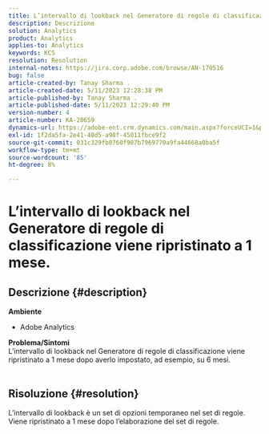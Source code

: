 ```yaml
---
title: L’intervallo di lookback nel Generatore di regole di classificazione viene ripristinato a 1 mese.
description: Descrizione
solution: Analytics
product: Analytics
applies-to: Analytics
keywords: KCS
resolution: Resolution
internal-notes: https://jira.corp.adobe.com/browse/AN-170516
bug: false
article-created-by: Tanay Sharma .
article-created-date: 5/11/2023 12:28:38 PM
article-published-by: Tanay Sharma .
article-published-date: 5/11/2023 12:29:40 PM
version-number: 4
article-number: KA-20659
dynamics-url: https://adobe-ent.crm.dynamics.com/main.aspx?forceUCI=1&pagetype=entityrecord&etn=knowledgearticle&id=37b76156-f7ef-ed11-8849-6045bd006079
exl-id: 1f2da5fa-2e41-48d5-a98f-45011fbce9f2
source-git-commit: 031c329fb0760f907b7969770a9fa44668a0ba5f
workflow-type: tm+mt
source-wordcount: '85'
ht-degree: 8%

---
```


# L’intervallo di lookback nel Generatore di regole di classificazione viene ripristinato a 1 mese.

## Descrizione {#description}

<b>Ambiente</b>
- Adobe Analytics

<b>Problema/Sintomi</b><br>L’intervallo di lookback nel Generatore di regole di classificazione viene ripristinato a 1 mese dopo averlo impostato, ad esempio, su 6 mesi.
<br> 

## Risoluzione {#resolution}


L’intervallo di lookback è un set di opzioni temporaneo nel set di regole. Viene ripristinato a 1 mese dopo l’elaborazione del set di regole.
